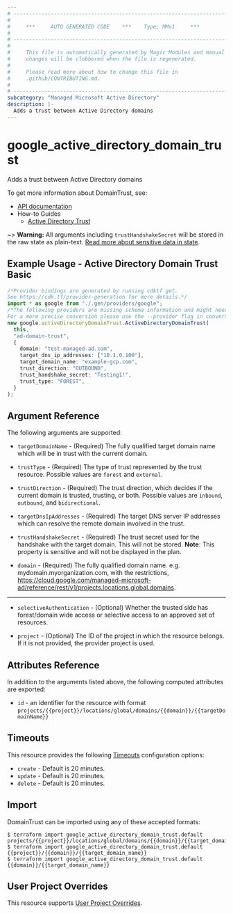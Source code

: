 ```yaml
---
# ----------------------------------------------------------------------------
#
#     ***     AUTO GENERATED CODE    ***    Type: MMv1     ***
#
# ----------------------------------------------------------------------------
#
#     This file is automatically generated by Magic Modules and manual
#     changes will be clobbered when the file is regenerated.
#
#     Please read more about how to change this file in
#     .github/CONTRIBUTING.md.
#
# ----------------------------------------------------------------------------
subcategory: "Managed Microsoft Active Directory"
description: |-
  Adds a trust between Active Directory domains
---
```


# google\_active\_directory\_domain\_trust

Adds a trust between Active Directory domains

To get more information about DomainTrust, see:

* [API documentation](https://cloud.google.com/managed-microsoft-ad/reference/rest/v1/projects.locations.global.domains/attachTrust)
* How-to Guides
  * [Active Directory Trust](https://cloud.google.com/managed-microsoft-ad/docs/create-one-way-trust)

\~> **Warning:** All arguments including `trustHandshakeSecret` will be stored in the raw
state as plain-text. [Read more about sensitive data in state](https://www.terraform.io/language/state/sensitive-data).

## Example Usage - Active Directory Domain Trust Basic

```typescript
/*Provider bindings are generated by running cdktf get.
See https://cdk.tf/provider-generation for more details.*/
import * as google from "./.gen/providers/google";
/*The following providers are missing schema information and might need manual adjustments to synthesize correctly: google.
For a more precise conversion please use the --provider flag in convert.*/
new google.activeDirectoryDomainTrust.ActiveDirectoryDomainTrust(
  this,
  "ad-domain-trust",
  {
    domain: "test-managed-ad.com",
    target_dns_ip_addresses: ["10.1.0.100"],
    target_domain_name: "example-gcp.com",
    trust_direction: "OUTBOUND",
    trust_handshake_secret: "Testing1!",
    trust_type: "FOREST",
  }
);

```

## Argument Reference

The following arguments are supported:

*   `targetDomainName` -
    (Required)
    The fully qualified target domain name which will be in trust with the current domain.

*   `trustType` -
    (Required)
    The type of trust represented by the trust resource.
    Possible values are `forest` and `external`.

*   `trustDirection` -
    (Required)
    The trust direction, which decides if the current domain is trusted, trusting, or both.
    Possible values are `inbound`, `outbound`, and `bidirectional`.

*   `targetDnsIpAddresses` -
    (Required)
    The target DNS server IP addresses which can resolve the remote domain involved in the trust.

*   `trustHandshakeSecret` -
    (Required)
    The trust secret used for the handshake with the target domain. This will not be stored.
    **Note**: This property is sensitive and will not be displayed in the plan.

*   `domain` -
    (Required)
    The fully qualified domain name. e.g. mydomain.myorganization.com, with the restrictions,
    https://cloud.google.com/managed-microsoft-ad/reference/rest/v1/projects.locations.global.domains.

***

*   `selectiveAuthentication` -
    (Optional)
    Whether the trusted side has forest/domain wide access or selective access to an approved set of resources.

*   `project` - (Optional) The ID of the project in which the resource belongs.
    If it is not provided, the provider project is used.

## Attributes Reference

In addition to the arguments listed above, the following computed attributes are exported:

* `id` - an identifier for the resource with format `projects/{{project}}/locations/global/domains/{{domain}}/{{targetDomainName}}`

## Timeouts

This resource provides the following
[Timeouts](https://developer.hashicorp.com/terraform/plugin/sdkv2/resources/retries-and-customizable-timeouts) configuration options:

* `create` - Default is 20 minutes.
* `update` - Default is 20 minutes.
* `delete` - Default is 20 minutes.

## Import

DomainTrust can be imported using any of these accepted formats:

```console
$ terraform import google_active_directory_domain_trust.default projects/{{project}}/locations/global/domains/{{domain}}/{{target_domain_name}}
$ terraform import google_active_directory_domain_trust.default {{project}}/{{domain}}/{{target_domain_name}}
$ terraform import google_active_directory_domain_trust.default {{domain}}/{{target_domain_name}}
```

## User Project Overrides

This resource supports [User Project Overrides](https://registry.terraform.io/providers/hashicorp/google/latest/docs/guides/provider_reference#user_project_override).
